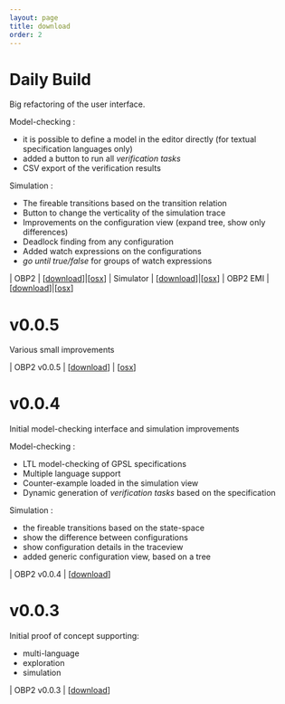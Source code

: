 ```yaml
---
layout: page
title: download
order: 2
---
```


# Daily Build

Big refactoring of the user interface.

Model-checking :

- it is possible to define a model in the editor directly (for textual specification languages only)
- added a button to run all *verification tasks*
- CSV export of the verification results

Simulation :

- The fireable transitions based on the transition relation
- Button to change the verticality of the simulation trace
- Improvements on the configuration view (expand tree, show only differences)
- Deadlock finding from any configuration
- Added watch expressions on the configurations
- *go until true/false* for groups of watch expressions

| OBP2 | [[download](https://bintray.com/plug-obp/distributions/download_file?file_path=plug-obp2-daily.zip)]|[[osx](https://bintray.com/plug-obp/distributions/download_file?file_path=plug-obp2-mac-daily.zip)]
| Simulator | [[download](https://bintray.com/plug-obp/distributions/download_file?file_path=plug-simulator-daily.zip)]|[[osx](https://bintray.com/plug-obp/distributions/download_file?file_path=plug-simulator-mac-daily.zip)]
| OBP2 EMI | [[download](https://bintray.com/plug-obp/distributions/download_file?file_path=plug-obp2_emi-daily.zip)]|[[osx](https://bintray.com/plug-obp/distributions/download_file?file_path=plug-obp2_emi-mac-daily.zip)]

# v0.0.5

Various small improvements

| OBP2 v0.0.5 | [[download](https://bintray.com/plug-obp/distributions/download_file?file_path=plug-obp2-0.0.5.zip)] | [[osx](https://bintray.com/plug-obp/distributions/download_file?file_path=plug-obp2-mac-0.0.5.zip)]

# v0.0.4

Initial model-checking interface and simulation improvements

Model-checking :

- LTL model-checking of GPSL specifications
- Multiple language support
- Counter-example loaded in the simulation view
- Dynamic generation of *verification tasks* based on the specification

Simulation :

- the fireable transitions based on the state-space
- show the difference between configurations
- show configuration details in the traceview
- added generic configuration view, based on a tree

| OBP2 v0.0.4 | [[download](https://bintray.com/plug-obp/distributions/download_file?file_path=plug-obp2-0.0.4.zip)]

# v0.0.3

Initial proof of concept supporting:

- multi-language
- exploration
- simulation

| OBP2 v0.0.3 | [[download](https://bintray.com/plug-obp/distributions/download_file?file_path=plug-all-0.0.3.zip)]